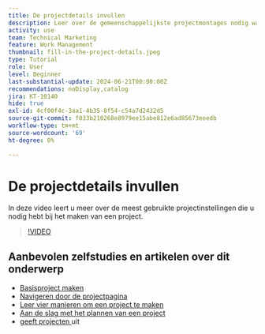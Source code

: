 ```yaml
---
title: De projectdetails invullen
description: Leer over de gemeenschappelijkste projectmontages nodig wanneer het creëren van een project.
activity: use
team: Technical Marketing
feature: Work Management
thumbnail: fill-in-the-project-details.jpeg
type: Tutorial
role: User
level: Beginner
last-substantial-update: 2024-06-21T00:00:00Z
recommendations: noDisplay,catalog
jira: KT-10140
hide: true
exl-id: 4cf00f4c-3aa1-4b35-8f54-c54a7d2432d5
source-git-commit: f033b210268e8979ee15abe812e6ad85673eeedb
workflow-type: tm+mt
source-wordcount: '69'
ht-degree: 0%

---
```


# De projectdetails invullen

In deze video leert u meer over de meest gebruikte projectinstellingen die u nodig hebt bij het maken van een project.

>[!VIDEO](https://video.tv.adobe.com/v/3430410/?quality=12&learn=on)


## Aanbevolen zelfstudies en artikelen over dit onderwerp

* [Basisproject maken](/help/manage-work/projects/understand-basic-project-creation.md)
* [Navigeren door de projectpagina](/help/manage-work/projects/navigate-the-project-page.md)
* [Leer vier manieren om een project te maken](/help/manage-work/projects/understand-other-ways-to-create-projects.md)
* [Aan de slag met het plannen van een project](/help/manage-work/projects/getting-started-plan-a-project.md)
* [ geeft projecten ](https://experienceleague.adobe.com/en/docs/workfront/using/manage-work/projects/manage-projects/edit-projects) uit
